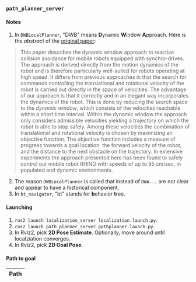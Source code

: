 ### `path_planner_server`

#### Notes

1. In `DWBLocalPlanner`, "DWB" means **D**ynamic **W**indow **A**pproach. Here is the _abstract_ of the [original paper](https://www.ri.cmu.edu/pub_files/pub1/fox_dieter_1997_1/fox_dieter_1997_1.pdf):
> This paper describes the dynamic window approach to reactive collision avoidance
> for mobile robots equipped with synchro-drives. The approach is derived directly
> from the motion dynamics of the robot and is therefore particularly well-suited for
> robots operating at high speed. It differs from previous approaches in that the search
> for commands controlling the translational and rotational velocity of the robot is
> carried out directly in the space of velocities. The advantage of our approach is that
> it correctly and in an elegant way incorporates the dynamics of the robot. This is done
> by reducing the search space to the _dynamic window_, which consists of the velocities
> reachable within a short time interval. Within the dynamic window the approach only
> considers admissible velocities yielding a trajectory on which the robot is able to stop
> safely. Among these velocities the combination of translational and rotational velocity
> is chosen by maximizing an objective function. The objective function includes a
> measure of progress towards a goal location, the forward velocity of the robot, and
> the distance to the next obstacle on the trajectory. In extensive experiments the
> approach presented here has been found to safely control our mobile robot RHINO
> with speeds of up to 95 cm/sec, in populated and dynamic environments.
2. The reason `DWBLocalPlanner` is called that instead of `DWA...` are not clear and appear to have a historical component.
3. In `bt_navigator`, "bt" stands for **b**ehavior **t**ree.

#### Launching

1. `ros2 launch localization_server localization.launch.py`.
2. `ros2 launch path_planner_server pathplanner.launch.py`.
3. In Rviz2, pick **2D Pose Estimate**. Optionally, move around until localziation converges.
4. In Rviz2, pick **2D Goal Pose**.

#### Path to goal

| Path |
| --- |
